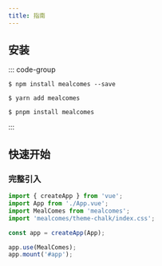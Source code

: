 ```yaml
---
title: 指南
---
```


## 安装

::: code-group

```shell [npm]
$ npm install mealcomes --save
```

```shell [yarn]
$ yarn add mealcomes
```

```shell [pnpm]
$ pnpm install mealcomes
```

:::

## 快速开始

### 完整引入

```ts [main.ts]
import { createApp } from 'vue';
import App from './App.vue';
import MealComes from 'mealcomes';
import 'mealcomes/theme-chalk/index.css';

const app = createApp(App);

app.use(MealComes);
app.mount('#app');
```
